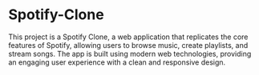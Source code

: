 # Spotify-Clone
This project is a Spotify Clone, a web application that replicates the core features of Spotify, allowing users to browse music, create playlists, and stream songs. The app is built using modern web technologies, providing an engaging user experience with a clean and responsive design.
